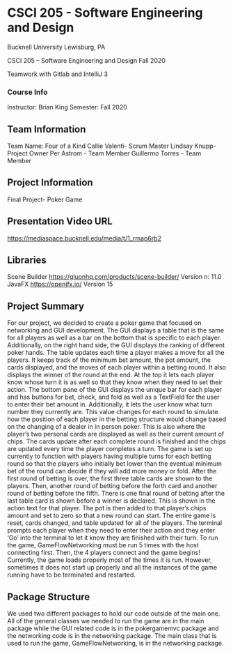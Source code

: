# CSCI 205 - Software Engineering and Design
Bucknell University
Lewisburg, PA

CSCI 205 – Software Engineering and Design Fall 2020

Teamwork with Gitlab and IntelliJ 3
### Course Info
Instructor: Brian King
Semester: Fall 2020
## Team Information
Team Name: Four of a Kind
Callie Valenti- Scrum Master
Lindsay Knupp- Project Owner
Per Astrom - Team Member
Guillermo Torres - Team Member
## Project Information
Final Project- Poker Game
## Presentation Video URL
https://mediaspace.bucknell.edu/media/t/1_rmap6rb2
## Libraries
Scene Builder
https://gluonhq.com/products/scene-builder/
Version n: 11.0
JavaFX
https://openjfx.io/
Version 15
## Project Summary
For our project, we decided to create a poker game that focused on networking and GUI development. The GUI displays a table that is the same for all players as well as a bar on the bottom that is specific to each player. Additionally, on the right hand side, the GUI displays the ranking of different poker hands. The table updates each time a player makes a move for all the players. It keeps track of the minimum bet amount, the pot amount, the cards displayed, and the moves of each player within a betting round. It also displays the winner of the round at the end. At the top it lets each player know whose turn it is as well so that they know when they need to set their action.
The bottom pane of the GUI displays the unique bar for each player and has buttons for bet, check, and fold as well as a TextField for the user to enter their bet amount in. Additionally, it lets the user know what turn number they currently are. This value changes for each round to simulate how the position of each player in the betting structure would change based on the changing of a dealer in in person poker. This is also where the player’s two personal cards are displayed as well as their current amount of chips. The cards update after each complete round is finished and the chips are updated every time the player completes a turn.
The game is set up currently to function with players having multiple turns for each betting round so that the players who initially bet lower than the eventual minimum bet of the round can decide if they will add more money or fold. After the first round of betting is over, the first three table cards are shown to the players. Then, another round of betting before the forth card and another round of betting before the fifth. There is one final round of betting after the last table card is shown before a winner is declared. This is shown in the action text for that player. The pot is then added to that player’s chips amount and set to zero so that a new round can start. The entire game is reset, cards changed, and table updated for all of the players. The terminal prompts each player when they need to enter their action and they enter ‘Go’ into the terminal to let it know they are finished with their turn.
To run the game, GameFlowNetworking must be run 5 times with the host connecting first. Then, the 4 players connect and the game begins! Currently, the game loads properly most of the times it is run. However, sometimes it does not start up properly and all the instances of the game running have to be terminated and restarted.
## Package Structure
We used two different packages to hold our code outside of the main one. All of the general classes we needed to run the game are in the main package while the GUI related code is in the pokergamemvc package and the networking code is in the networking package. The main class that is used to run the game, GameFlowNetworking, is in the networking package.
